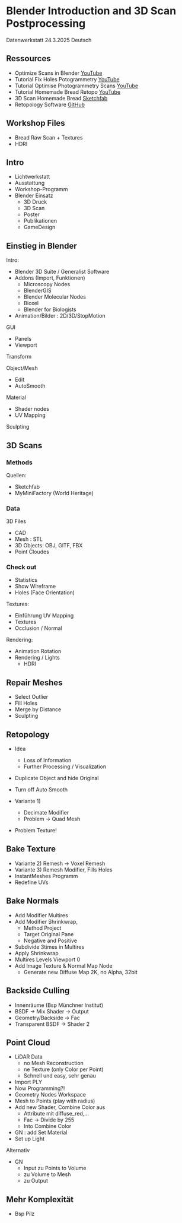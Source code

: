 # Blender Introduction and 3D Scan Postprocessing

Datenwerkstatt 24.3.2025
Deutsch

## Ressources

- Optimize Scans in Blender [YouTube](https://www.youtube.com/watch?v=I-lH2_Ca3Dw&ab_channel=MicroSingularity)
- Tutorial Fix Holes Potogrammetry [YouTube](https://www.youtube.com/watch?v=_pzTK-LBm3o&t=2081s&ab_channel=BlenderBones)
- Tutorial Optimise Photogrammetry Scans [YouTube](https://www.youtube.com/watch?v=I-lH2_Ca3Dw&ab_channel=MicroSingularity)
- Tutorial Homemade Bread Retopo [YouTube](https://www.youtube.com/watch?v=Yx9TvvnxCAM&ab_channel=Markom3D)
- 3D Scan Homemade Bread [Sketchfab](https://sketchfab.com/3d-models/homemade-bread-rawscan-f95a2e18d8454902a779360306d680c5#download)
- Retopology Software [GitHub](https://github.com/wjakob/instant-meshes?tab=readme-ov-file)

## Workshop Files

- Bread Raw Scan + Textures
- HDRI

## Intro

- Lichtwerkstatt
- Ausstattung
- Workshop-Programm
- Blender Einsatz
  - 3D Druck
  - 3D Scan
  - Poster
  - Publikationen
  - GameDesign

## Einstieg in Blender

Intro:

- Blender 3D Suite / Generalist Software
- Addons (Import, Funktionen)
  - Microscopy Nodes
  - BlenderGIS
  - Blender Molecular Nodes
  - Bioxel
  - Blender for Biologists
- Animation/Bilder : 2D/3D/StopMotion

GUI

- Panels
- Viewport

Transform

Object/Mesh

- Edit
- AutoSmooth

Material

- Shader nodes
- UV Mapping

Sculpting

## 3D Scans

### Methods

Quellen:

- Sketchfab
- MyMiniFactory (World Heritage)

### Data

3D Files

- CAD
- Mesh : STL
- 3D Objects: OBJ, GlTF, FBX
- Point Cloudes

### Check out

- Statistics
- Show Wireframe
- Holes (Face Orientation)

Textures:

- Einführung UV Mapping
- Textures
- Occlusion / Normal

Rendering:

- Animation Rotation
- Rendering / Lights
  - HDRI

## Repair Meshes

- Select Outlier
- Fill Holes
- Merge by Distance
- Sculpting

## Retopology

- Idea

  - Loss of Information
  - Further Processing / Visualization

- Duplicate Object and hide Original
- Turn off Auto Smooth
- Variante 1)
  - Decimate Modifier
  - Problem -> Quad Mesh
- Problem Texture!

## Bake Texture

- Variante 2)
  Remesh -> Voxel Remesh
- Variante 3)
  Remesh Modifier, Fills Holes
- InstantMeshes Programm
- Redefine UVs

## Bake Normals

- Add Modifier Multires
- Add Modifier Shrinkwrap,
  - Method Project
  - Target Original Pane
  - Negative and Positive
- Subdivide 3times in Multires
- Apply Shrinkwrap
- Multires Levels Viewport 0
- Add Image Texture & Normal Map Node
  - Generate new Diffuse Map 2K, no Alpha, 32bit

## Backside Culling

- Innenräume (Bsp Münchner Institut)
- BSDF -> Mix Shader -> Output
- Geometry/Backside -> Fac
- Transparent BSDF -> Shader 2

## Point Cloud

- LiDAR Data
  - no Mesh Reconstruction
  - ne Texture (only Color per Point)
  - Schnell und easy, sehr genau
- Import PLY
- Now Programming?!
- Geometry Nodes Workspace
- Mesh to Points (play with radius)
- Add new Shader, Combine Color aus
  - Attribute mit diffuse_red,...
  - Fac -> Divide by 255
  - Into Combine Color
- GN : add Set Material
- Set up Light

Alternativ

- GN
  - Input zu Points to Volume
  - zu Volume to Mesh
  - zu Output

## Mehr Komplexität

- Bsp Pilz
